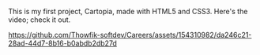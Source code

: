 This is my first project, Cartopia, made with HTML5 and CSS3. Here's the video; check it out.




https://github.com/Thowfik-softdev/Careers/assets/154310982/da246c21-28ad-44d7-8b16-b0abdb2db27d

